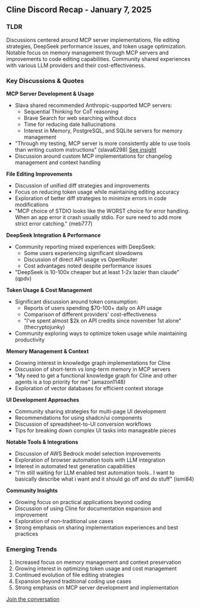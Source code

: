 ## Cline Discord Recap - January 7, 2025

### TLDR
Discussions centered around MCP server implementations, file editing strategies, DeepSeek performance issues, and token usage optimization. Notable focus on memory management through MCP servers and improvements to code editing capabilities. Community shared experiences with various LLM providers and their cost-effectiveness.

### Key Discussions & Quotes

**MCP Server Development & Usage**
* Slava shared recommended Anthropic-supported MCP servers:
  * Sequential Thinking for CoT reasoning
  * Brave Search for web searching without docs
  * Time for reducing date hallucinations
  * Interest in Memory, PostgreSQL, and SQLite servers for memory management
* "Through my testing, MCP server is more consistently able to use tools than writing custom instructions" (slava6298) [See insight](https://discord.com/channels/1275535550845292637/1275555786621325382/1326283571006148720)
* Discussion around custom MCP implementations for changelog management and context handling

**File Editing Improvements**
* Discussion of unified diff strategies and improvements
* Focus on reducing token usage while maintaining editing accuracy
* Exploration of better diff strategies to minimize errors in code modifications
* "MCP choice of STDIO looks like the WORST choice for error handling. When an app error it crash usually stdio. For sure need to add more strict error catching." (meb777)

**DeepSeek Integration & Performance**
* Community reporting mixed experiences with DeepSeek:
  * Some users experiencing significant slowdowns
  * Discussion of direct API usage vs OpenRouter
  * Cost advantages noted despite performance issues
* "DeepSeek is 10-100x cheaper but at least 1-2x lazier than claude" (qpdv)

**Token Usage & Cost Management**
* Significant discussion around token consumption:
  * Reports of users spending $70-100+ daily on API usage
  * Comparison of different providers' cost-effectiveness
  * "I've spent almost $2k on API credits since november 1st alone" (thecryptojunky)
* Community exploring ways to optimize token usage while maintaining productivity

**Memory Management & Context**
* Growing interest in knowledge graph implementations for Cline
* Discussion of short-term vs long-term memory in MCP servers
* "My need to get a functional knowledge graph for Cline and other agents is a top priority for me" (amazon1148)
* Exploration of vector databases for efficient context storage

**UI Development Approaches**
* Community sharing strategies for multi-page UI development
* Recommendations for using shadcn/ui components
* Discussion of spreadsheet-to-UI conversion workflows
* Tips for breaking down complex UI tasks into manageable pieces

**Notable Tools & Integrations**
* Discussion of AWS Bedrock model selection improvements
* Exploration of browser automation tools with LLM integration
* Interest in automated test generation capabilities
* "I'm still waiting for LLM enabled test automation tools.. I want to basically describe what i want and it should go off and do stuff" (ismi84)

**Community Insights**
* Growing focus on practical applications beyond coding
* Discussion of using Cline for documentation expansion and improvement
* Exploration of non-traditional use cases
* Strong emphasis on sharing implementation experiences and best practices

### Emerging Trends
1. Increased focus on memory management and context preservation
2. Growing interest in optimizing token usage and cost management
3. Continued evolution of file editing strategies
4. Expansion beyond traditional coding use cases
5. Strong emphasis on MCP server development and implementation

[Join the conversation](https://discord.gg/cline)
